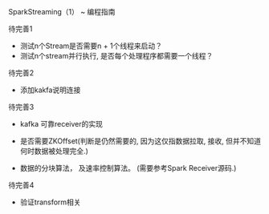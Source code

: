 SparkStreaming（1） ~ 编程指南

待完善1

* 测试n个Stream是否需要n + 1个线程来启动？
* 测试n个stream并行执行, 是否每个处理程序都需要一个线程？

待完善2

* 添加kakfa说明连接

待完善3

* kafka 可靠receiver的实现

* 是否需要ZKOffset(判断是仍然需要的, 因为这仅指数据拉取, 接收, 但并不知道何时数据被处理完全.)

* 数据的分块算法， 及速率控制算法。 (需要参考Spark Receiver源码.)

待完善4

* 验证transform相关